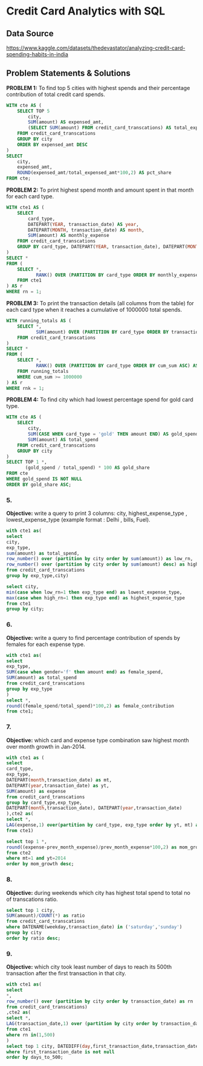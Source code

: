 # Credit Card Analytics with SQL

## Data Source
https://www.kaggle.com/datasets/thedevastator/analyzing-credit-card-spending-habits-in-india

## Problem Statements & Solutions

 **PROBLEM 1:** To find top 5 cities with highest spends and their percentage contribution of total credit card spends.  

```sql
WITH cte AS (
    SELECT TOP 5 
        city, 
        SUM(amount) AS expensed_amt, 
        (SELECT SUM(amount) FROM credit_card_transcations) AS total_expensed_amt
    FROM credit_card_transcations
    GROUP BY city
    ORDER BY expensed_amt DESC
)
SELECT 
    city,
    expensed_amt,
    ROUND(expensed_amt/total_expensed_amt*100,2) AS pct_share
FROM cte;
```
**PROBLEM 2:** To print highest spend month and amount spent in that month for each card type.

```sql
WITH cte1 AS (
    SELECT 
        card_type,
        DATEPART(YEAR, transaction_date) AS year,
        DATEPART(MONTH, transaction_date) AS month,
        SUM(amount) AS monthly_expense
    FROM credit_card_transcations
    GROUP BY card_type, DATEPART(YEAR, transaction_date), DATEPART(MONTH, transaction_date)
)
SELECT * 
FROM (
    SELECT *,
           RANK() OVER (PARTITION BY card_type ORDER BY monthly_expense DESC) AS rn
    FROM cte1
) AS r
WHERE rn = 1;
```

**PROBLEM 3:** To print the transaction details (all columns from the table) for each card type when it reaches a cumulative of 1000000 total spends.

```sql
WITH running_totals AS (
    SELECT *,
           SUM(amount) OVER (PARTITION BY card_type ORDER BY transaction_date, transaction_id) AS cum_sum
    FROM credit_card_transcations
)
SELECT * 
FROM (
    SELECT *,
           RANK() OVER (PARTITION BY card_type ORDER BY cum_sum ASC) AS rnk
    FROM running_totals
    WHERE cum_sum >= 1000000
) AS r
WHERE rnk = 1;
```

**PROBLEM 4:** To find city which had lowest percentage spend for gold card type.

```sql
WITH cte AS (
    SELECT 
        city,
        SUM(CASE WHEN card_type = 'gold' THEN amount END) AS gold_spend,
        SUM(amount) AS total_spend
    FROM credit_card_transcations
    GROUP BY city
)
SELECT TOP 1 *,
       (gold_spend / total_spend) * 100 AS gold_share
FROM cte
WHERE gold_spend IS NOT NULL
ORDER BY gold_share ASC;
```
### 5.
**Objective:** write a query to print 3 columns:  city, highest_expense_type , lowest_expense_type (example format : Delhi , bills, Fuel).

```sql
with cte1 as(
select 
city,
exp_type,
sum(amount) as total_spend,
row_number() over (partition by city order by sum(amount)) as low_rn,
row_number() over (partition by city order by sum(amount) desc) as high_rn
from credit_card_transcations
group by exp_type,city)

select city,
min(case when low_rn=1 then exp_type end) as lowest_expense_type,
max(case when high_rn=1 then exp_type end) as highest_expense_type
from cte1
group by city;
```
### 6.
**Objective:** write a query to find percentage contribution of spends by females for each expense type.

```sql
with cte1 as(
select 
exp_type,
SUM(case when gender='f' then amount end) as female_spend,
SUM(amount) as total_spend
from credit_card_transcations
group by exp_type
)
select *,
round((female_spend/total_spend)*100,2) as female_contribution
from cte1;
```
### 7.
**Objective:** which card and expense type combination saw highest month over month growth in Jan-2014.

```sql
with cte1 as (
select 
card_type,
exp_type,
DATEPART(month,transaction_date) as mt,
DATEPART(year,transaction_date) as yt,
SUM(amount) as expense
from credit_card_transcations
group by card_type,exp_type,
DATEPART(month,transaction_date), DATEPART(year,transaction_date)
),cte2 as(
select *,
LAG(expense,1) over(partition by card_type, exp_type order by yt, mt) as prev_month_expense
from cte1)

select top 1 *,
round((expense-prev_month_expense)/prev_month_expense*100,2) as mom_growth
from cte2
where mt=1 and yt=2014
order by mom_growth desc;
```

### 8. 
**Objective:** during weekends which city has highest total spend to total no of transcations ratio.

```sql 
select top 1 city,
SUM(amount)/COUNT(*) as ratio
from credit_card_transcations
where DATENAME(weekday,transaction_date) in ('saturday','sunday')
group by city
order by ratio desc;
```
### 9. 
**Objective:** which city took least number of days to reach its 500th transaction after the first transaction in that city.

```sql
with cte1 as(
select 
*,
row_number() over (partition by city order by transaction_date) as rn
from credit_card_transcations) 
,cte2 as(
select *,
LAG(transaction_date,1) over (partition by city order by transaction_date) as first_transaction_date
from cte1 
where rn in(1,500)
)
select top 1 city, DATEDIFF(day,first_transaction_date,transaction_date) as days_to_500 from cte2
where first_transaction_date is not null
order by days_to_500;
```

